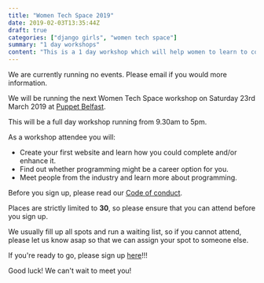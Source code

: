 ```yaml
---
title: "Women Tech Space 2019"
date: 2019-02-03T13:35:44Z
draft: true
categories: ["django girls", "women tech space"]
summary: "1 day workshops"
content: "This is a 1 day workshop which will help women to learn to code in the form of building their own blog and deploying their site. Link to signup: http://bit.ly/WTSFeb18Signup"
---
```

We are currently running no events. Please email if you would more information.


We will be running the next Women Tech Space workshop on Saturday 23rd March 2019 at [Puppet Belfast](https://www.google.com/maps/place/Puppet/@54.5934016,-5.9293752,15z/data=!4m2!3m1!1s0x0:0x18ef584ad1756b48?ved=2ahUKEwisjOaXzqDgAhXYSRUIHdwJDIkQ_BIwDnoECAYQCA).

This will be a full day workshop running from 9.30am to 5pm.

As a workshop attendee you will:

- Create your first website and learn how you could complete and/or enhance it.
- Find out whether programming might be a career option for you.
- Meet people from the industry and learn more about programming.

<!-- Please keep in touch via [email](mailto:womentechspace@gmail.com) or [Twitter](https://www.twitter.com/womentechspace) for more updates. -->

<!-- Our next workshop will be on Saturday 23rd March 2019 at Puppet Belfast. -->

Before you sign up, please read our [Code of conduct](http://bit.ly/WomenInTechCoC).

Places are strictly limited to **30**, so please ensure that you can attend before you sign up.

We usually fill up all spots and run a waiting list, so if you cannot attend, please let us know asap so that we can assign your spot to someone else.

If you're ready to go, please sign up [here](http://bit.ly/WTSFeb18Signup)!!!

Good luck! We can't wait to meet you!
